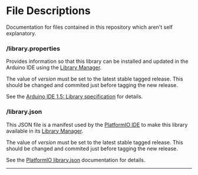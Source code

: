# File Descriptions

Documentation for files contained in this repository which aren't self explanatory.

### /library.properties

Provides information so that this library can be installed and updated in the Arduino IDE using the [Library Manager](https://www.arduino.cc/en/Guide/Libraries#toc3).

The value of *version* must be set to the latest stable tagged release. This should be changed and commited just before tagging the new release.

See the [Arduino IDE 1.5: Library specification](https://github.com/arduino/Arduino/wiki/Arduino-IDE-1.5:-Library-specification) for details.

### /library.json

This JSON file is a manifest used by the [PlatformIO IDE](http://platformio.org/) to make this library available in its [Library Manager](http://docs.platformio.org/en/latest/librarymanager/index.html).

The value of *version* must be set to the latest stable tagged release. This should be changed and commited just before tagging the new release.

See the [PlatformIO library.json](http://docs.platformio.org/en/latest/librarymanager/config.html) documentation for details.

----------

